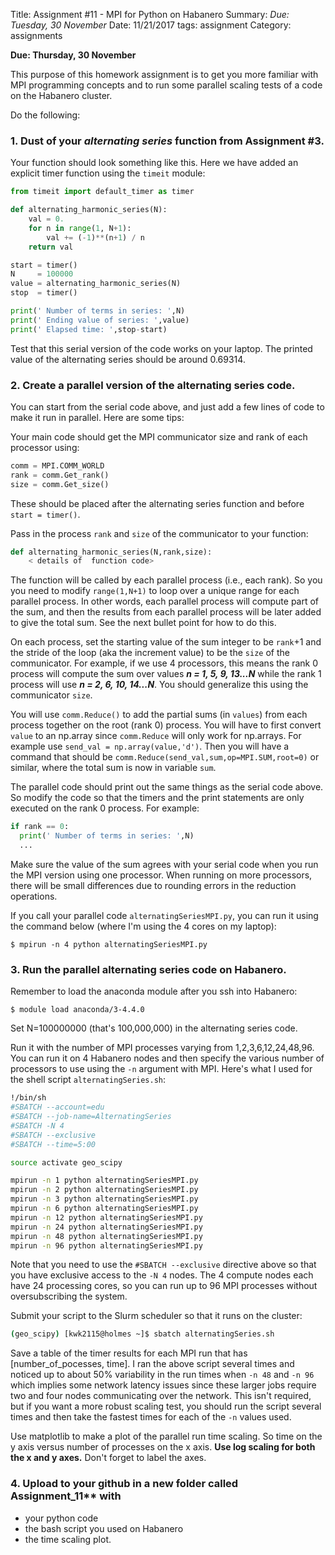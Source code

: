 Title: Assignment #11 - MPI for Python on Habanero
Summary: *Due: Tuesday, 30 November*
Date: 11/21/2017
tags: assignment
Category: assignments

**Due: Thursday, 30 November**

This purpose of this homework assignment is to get you more familiar with  MPI programming concepts and to run some parallel scaling tests of a code on the Habanero cluster.

Do the following:

### 1. Dust of your *alternating series* function from Assignment #3.

Your function should look something like this. Here we have added an explicit timer function using the `timeit`  module:

~~~python
from timeit import default_timer as timer

def alternating_harmonic_series(N):
    val = 0.
    for n in range(1, N+1):
        val += (-1)**(n+1) / n
    return val

start = timer()
N     = 100000
value = alternating_harmonic_series(N)
stop  = timer()

print(' Number of terms in series: ',N)
print(' Ending value of series: ',value)
print(' Elapsed time: ',stop-start)
~~~

Test that this serial version of the code works on your laptop. The printed value of the alternating series should be around 0.69314.

### 2. Create a parallel version of the alternating series code.
You can start from the serial code above, and just add a few lines of code to make it run in parallel. Here are some tips:

Your main code should get the MPI communicator size and rank of each processor using:

~~~python
comm = MPI.COMM_WORLD
rank = comm.Get_rank()
size = comm.Get_size()
~~~

These should be placed after the alternating series function and before `start = timer()`.

Pass in the process `rank` and `size` of the communicator to your function:

~~~python
def alternating_harmonic_series(N,rank,size):
    < details of  function code>
~~~

The function will be called by each parallel process (i.e., each rank). So you you need to modify  `range(1,N+1)`   to loop over a unique range for each parallel process. In other words, each parallel process will compute part of the sum, and then the results from each parallel process will be later added to give the total sum. See the next bullet point for how to do this.

On each process, set the starting value of the sum integer to be  `rank`+1 and the stride of the loop (aka the increment value) to be the `size` of the communicator. For example, if we use 4 processors, this means   the rank 0 process will compute the sum over values ***n = 1, 5, 9, 13...N*** while the rank 1 process will use  ***n = 2, 6, 10, 14...N***. You  should generalize this using the communicator `size`.

You will use `comm.Reduce()` to add the partial sums (in `values`) from each process together on  the root (rank 0) process.  You will have to first convert `value` to an np.array since `comm.Reduce` will only work for np.arrays. For example use  `send_val = np.array(value,'d')`.   Then you will have a command that should be
`comm.Reduce(send_val,sum,op=MPI.SUM,root=0)` or similar, where the total sum is now in variable `sum`.

The parallel code should print out the same things as the serial code above. So modify the  code so that the timers and the print statements are only executed on the rank 0 process.  For example:

~~~python
if rank == 0:
  print(' Number of terms in series: ',N)
  ...
~~~~

Make sure the value of the sum agrees with your serial code when you run the MPI version using one processor.  When running on more processors, there will be small differences due to rounding errors in the reduction operations.

If you call your parallel code `alternatingSeriesMPI.py`, you can run it using the command below (where I'm using the 4 cores on my laptop):

~~~
$ mpirun -n 4 python alternatingSeriesMPI.py
~~~~

### 3. Run the parallel alternating series code on Habanero.

Remember to load the anaconda module after you ssh into Habanero:

~~~
$ module load anaconda/3-4.4.0
~~~~    

Set N=100000000 (that's 100,000,000) in the alternating series code.

Run it with the number of MPI processes varying from 1,2,3,6,12,24,48,96.  You can run it on 4 Habanero nodes and then specify the various number of processors to use using the `-n` argument with MPI. Here's what I used for the shell script `alternatingSeries.sh`:

~~~bash
!/bin/sh
#SBATCH --account=edu      
#SBATCH --job-name=AlternatingSeries    
#SBATCH -N 4
#SBATCH --exclusive
#SBATCH --time=5:00   

source activate geo_scipy

mpirun -n 1 python alternatingSeriesMPI.py
mpirun -n 2 python alternatingSeriesMPI.py
mpirun -n 3 python alternatingSeriesMPI.py
mpirun -n 6 python alternatingSeriesMPI.py
mpirun -n 12 python alternatingSeriesMPI.py
mpirun -n 24 python alternatingSeriesMPI.py
mpirun -n 48 python alternatingSeriesMPI.py
mpirun -n 96 python alternatingSeriesMPI.py
~~~

Note that you need to use the `#SBATCH --exclusive` directive above so that you have exclusive access to the `-N 4` nodes. The  4 compute nodes each have 24 processing cores, so you can run up to 96 MPI processes without oversubscribing the system.

Submit your script to the Slurm scheduler so that it runs on the cluster:

~~~bash
(geo_scipy) [kwk2115@holmes ~]$ sbatch alternatingSeries.sh
~~~

Save a table of the timer results for each MPI run that has [number_of_pocesses, time]. I ran the above script several times and noticed up to about 50% variability in the run times when `-n 48` and `-n 96` which implies some network latency issues since these larger jobs require two and four nodes communicating over the network. This isn't required, but if you want a more robust scaling test, you should run the script several times and then take the fastest times for each of the `-n` values used.

Use matplotlib to make a plot of the parallel run time scaling. So time on the y axis versus number of processes on the x axis. **Use log scaling for both the x and y axes.** Don't forget to label the axes.  


### 4. Upload to your github in a new folder called Assignment_11** with
  - your python code
  - the bash script you used on Habanero
  - the time scaling plot.
